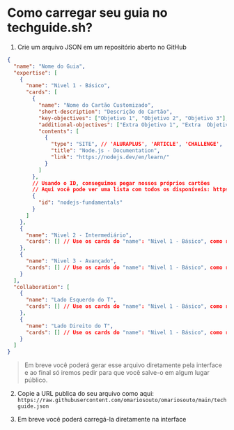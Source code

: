 # Como carregar seu guia no techguide.sh?

1. Crie um arquivo JSON em um repositório aberto no GitHub

```json
{
  "name": "Nome do Guia",
  "expertise": [
    {
      "name": "Nivel 1 - Básico",
      "cards": [
        {
          "name": "Nome do Cartão Customizado",
          "short-description": "Descrição do Cartão",
          "key-objectives": ["Objetivo 1", "Objetivo 2", "Objetivo 3"],
          "additional-objectives": ["Extra Objetivo 1", "Extra  Objetivo 2"],
          "contents": [
            {
              "type": "SITE", // 'ALURAPLUS', 'ARTICLE', 'CHALLENGE', 'COURSE', 'PODCAST', 'SITE', 'YOUTUBE'
              "title": "Node.js - Documentation",
              "link": "https://nodejs.dev/en/learn/"
            }
          ]
        },
        // Usando o ID, conseguimos pegar nossos próprios cartões
        // Aqui você pode ver uma lista com todos os disponíveis: https://github.com/alura/techguide/tree/main/_data/blocks/pt_BR
        {
          "id": "nodejs-fundamentals"
        }
      ]
    },
    {
      "name": "Nivel 2 - Intermediário",
      "cards": [] // Use os cards do "name": "Nivel 1 - Básico", como referência
    },
    {
      "name": "Nivel 3 - Avançado",
      "cards": [] // Use os cards do "name": "Nivel 1 - Básico", como referência
    }
  ],
  "collaboration": [
    {
      "name": "Lado Esquerdo do T",
      "cards": [] // Use os cards do "name": "Nivel 1 - Básico", como referência
    },
    {
      "name": "Lado Direito do T",
      "cards": [] // Use os cards do "name": "Nivel 1 - Básico", como referência
    }
  ]
}
```

> Em breve você poderá gerar esse arquivo diretamente pela interface e ao final só iremos pedir para que você salve-o em algum lugar público.

2. Copie a URL publica do seu arquivo como aqui: `https://raw.githubusercontent.com/omariosouto/omariosouto/main/techguide.json`

3. Em breve você poderá carregá-la diretamente na interface